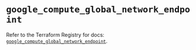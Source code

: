 # `google_compute_global_network_endpoint`

Refer to the Terraform Registry for docs: [`google_compute_global_network_endpoint`](https://registry.terraform.io/providers/hashicorp/google/5.25.0/docs/resources/compute_global_network_endpoint).
